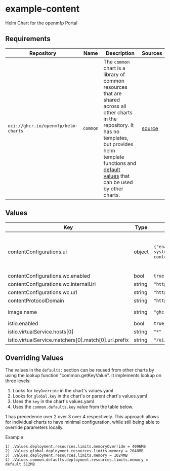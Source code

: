 # example-content

Helm Chart for the openmfp Portal

## Requirements

| Repository | Name | Description | Sources |
|------------|------|-------------|---------|
| `oci://ghcr.io/openmfp/helm-charts` | `common` | The `common` chart is a library of common resources that are shared across all other charts in the repository. It has no templates, but provides helm template functions and [default values](https://github.com/openmfp/helm-charts/blob/main/charts/common/values.yaml) that can be used by other charts. |[source](https://github.com/openmfp/helm-charts/tree/main/charts/common)|
## Values
| Key | Type | Default | Description |
|-----|------|---------|-------------|
| contentConfigurations.ui | object | `{"enabled":true,"internalUrl":"http://openmfp-example-content.openmfp-system.svc.cluster.local:8080/ui/assets/config.json","url":"http://localhost:8000/ui/example-content/ui/assets/config.json"}` | This content configuration enables a basic homepage in the portal |
| contentConfigurations.wc.enabled | bool | `true` |  |
| contentConfigurations.wc.internalUrl | string | `"http://openmfp-example-content.openmfp-system.svc.cluster.local:8080/wc/assets/config.json"` |  |
| contentConfigurations.wc.url | string | `"http://localhost:8000/ui/example-content/wc/assets/config.json"` |  |
| contentProtocolDomain | string | `"https://example-content.some-domain.com"` |  |
| image.name | string | `"ghcr.io/openmfp/example-content"` | The image name |
| istio.enabled | bool | `true` |  |
| istio.virtualService.hosts[0] | string | `"*"` |  |
| istio.virtualService.matchers[0].match[0].uri.prefix | string | `"/ui/example-content"` |  |

## Overriding Values

The values in the `defaults:` section can be reused from other charts by using the lookup function "common.getKeyValue". It implements lookup on three levels:

1. Looks for `keyOverride` in the chart's values.yaml
2. Looks for `global.key` in the chart's or parent chart's values.yaml
3. Uses the `key` in the chart's values.yaml
4. Uses the `common.defaults.key` value from the table below.

1 has precedence over 2 over 3 over 4 respectively. This approach allows for individual charts to have minimal configuration, while still being able to override parameters locally.

Example
```
1) .Values.deployment.resources.limits.memoryOverride = 4096MB
2) .Values.global.deployment.resources.limits.memory = 2048MB
3) .Values.deployment.resources.limits.memory = 1024MB
4) .Values.common.defaults.deployment.resources.limits.memory = default 512MB
```
